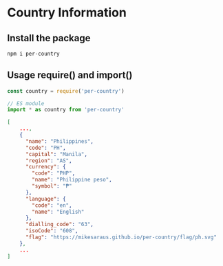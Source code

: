 # Country Information

## Install the package

```bash
npm i per-country
```

## Usage require() and import()

```js
const country = require('per-country')

// ES module
import * as country from 'per-country'
```

```json
[
    ...,
    {
      "name": "Philippines",
      "code": "PH",
      "capital": "Manila",
      "region": "AS",
      "currency": {
        "code": "PHP",
        "name": "Philippine peso",
        "symbol": "₱"
      },
      "language": {
        "code": "en",
        "name": "English"
      },
      "dialling_code": "63",
      "isoCode": "608",
      "flag": "https://mikesaraus.github.io/per-country/flag/ph.svg"
    },
    ...
]
```
